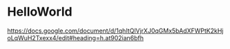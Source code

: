 # HelloWorld
https://docs.google.com/document/d/1qhItQlVjrXJ0qGMx5bAdXFWPtK2kHjoLqWuH2Txexx4/edit#heading=h.at902ian6bfh
